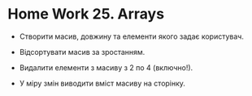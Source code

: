 # Home Work 25. Arrays

- Створити масив, довжину та елементи якого задає користувач.

- Відсортувати масив за зростанням.

- Видалити елементи з масиву з 2 по 4 (включно!).

- У міру змін виводити вміст масиву на сторінку.